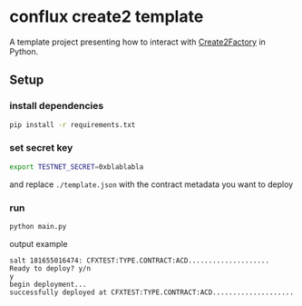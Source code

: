 # conflux create2 template

A template project presenting how to interact with [Create2Factory](https://github.com/Conflux-Chain/CIPs/blob/master/CIPs/cip-31.md) in Python.

## Setup

### install dependencies

```bash
pip install -r requirements.txt
```

### set secret key

```bash
export TESTNET_SECRET=0xblablabla
```

and replace `./template.json` with the contract metadata you want to deploy

### run 

```bash
python main.py
```

output example

```
salt 181655016474: CFXTEST:TYPE.CONTRACT:ACD....................
Ready to deploy? y/n
y
begin deployment...
successfully deployed at CFXTEST:TYPE.CONTRACT:ACD....................
```
